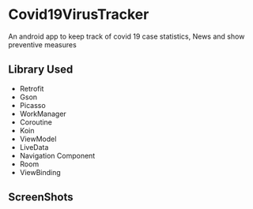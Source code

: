 # Covid19VirusTracker
An android app to keep track of covid 19 case statistics, News and show preventive measures

## Library Used
* Retrofit
* Gson
* Picasso
* WorkManager
* Coroutine 
* Koin
* ViewModel
* LiveData
* Navigation Component
* Room
* ViewBinding

## ScreenShots 


